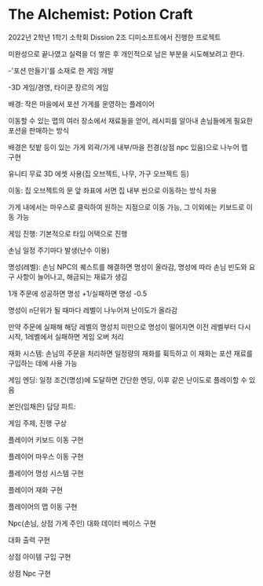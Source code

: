 # The Alchemist: Potion Craft
2022년 2학년 1학기 소학회 Dission 2조 디미소프트에서 진행한 프로젝트

미완성으로 끝나였고 실력을 더 쌓은 후 개인적으로 남은 부분을 시도해보려고 한다.

-'포션 만들기'를 소재로 한 게임 개발

-3D 게임/경영, 타이쿤 장르의 게임

배경: 작은 마을에서 포션 가게를 운영하는 플레이어

이동할 수 있는 맵의 여러 장소에서 재료들을 얻어, 레시피를 알아내 손님들에게 필요한 포션을 판매하는 방식

배경은 텃밭 등이 있는 가게 외곽/가게 내부/마을 전경(상점 npc 있음)으로 나누어 맵 구현

유니티 무료 3D 에셋 사용(집 오브젝트, 나무, 가구 오브젝트 등)

이동: 집 오브젝트의 문 앞 좌표에 서면 집 내부 씬으로 이동하는 방식 차용

가게 내에서는 마우스로 클릭하여 원하는 지점으로 이동 가능, 그 이외에는 키보드로 이동 가능

게임 진행: 기본적으로 타임 어택으로 진행

손님 일정 주기마다 발생(난수 이용)

명성(레벨): 손님 NPC의 퀘스트를 해결하면 명성이 올라감, 명성에 따라 손님 빈도와 요구 사항이 늘어나고, 해금되는 재료가 생김

1개 주문에 성공하면 명성 +1/실패하면 명성 -0.5

명성이 n단위가 될 때마다 레벨이 나누어져 난이도가 올라감

만약 주문에 실패해 해당 레벨의 명성치 미만으로 명성이 떨어지면 이전 레벨부터 다시 시작, 1레벨에서 실패하면 게임 오버 처리

재화 시스템: 손님의 주문을 처리하면 일정량의 재화를 휙득하고 이 재화는 포션 재료를 구입하는 데에 사용 가능

게임 엔딩: 일정 조건(명성)에 도달하면 간단한 엔딩, 이후 같은 난이도로 플레이할 수 있음

본인(임채은) 담당 파트:

게임 주제, 진행 구상

플레이어 키보드 이동 구현

플레이어 마우스 이동 구현

플레이어 명성 시스템 구현

플레이어 재화 구현

플레이어의 맵 이동 구현

Npc(손님, 상점 가게 주인) 대화 데이터 베이스 구현

대화 출력 구현

상점 아이템 구입 구현

상점 Npc 구현
